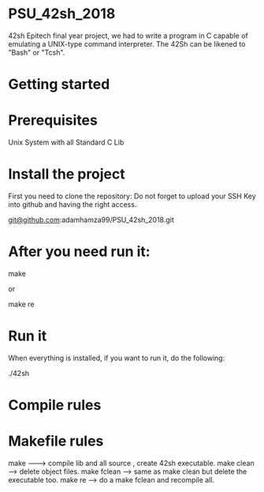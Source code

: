 # PSU_42sh_2018
42sh Epitech final year project, we had to write a program in C capable of emulating a UNIX-type command interpreter. The 42Sh can be likened to "Bash" or "Tcsh".

# Getting started
# Prerequisites
Unix System with all Standard C Lib

# Install the project
First you need to clone the repository: Do not forget to upload your SSH Key into github and having the right access.

git@github.com:adamhamza99/PSU_42sh_2018.git

# After you need run it:

make

or

make re

# Run it
When everything is installed, if you want to run it, do the following:

./42sh

# Compile rules
# Makefile rules

make ---> compile lib and all source , create 42sh executable.
make clean --> delete object files.
make fclean --> same as make clean but delete the executable too.
make re --> do a make fclean and recompile all.
